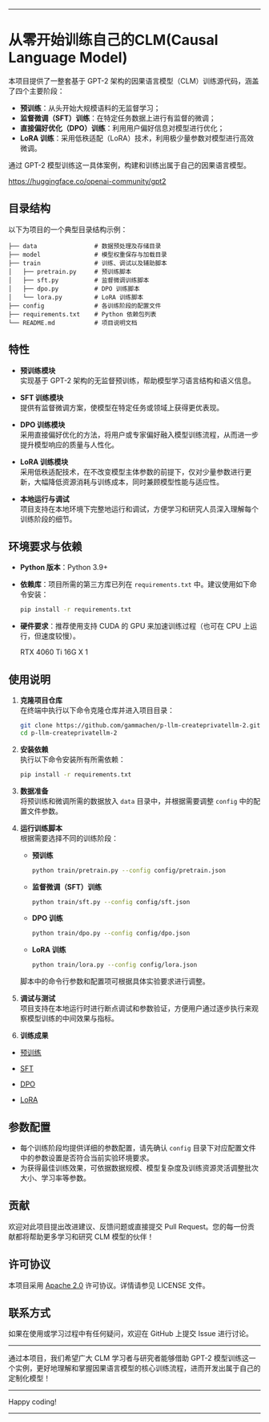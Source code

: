 
---

# 从零开始训练自己的CLM(Causal Language Model)

本项目提供了一整套基于 GPT-2 架构的因果语言模型（CLM）训练源代码，涵盖了四个主要阶段：
- **预训练**：从头开始大规模语料的无监督学习；
- **监督微调（SFT）训练**：在特定任务数据上进行有监督的微调；
- **直接偏好优化（DPO）训练**：利用用户偏好信息对模型进行优化；
- **LoRA 训练**：采用低秩适配（LoRA）技术，利用极少量参数对模型进行高效微调。

通过 GPT-2 模型训练这一具体案例，构建和训练出属于自己的因果语言模型。

https://huggingface.co/openai-community/gpt2

## 目录结构

以下为项目的一个典型目录结构示例：

```
├── data                # 数据预处理及存储目录
├── model               # 模型权重保存与加载目录
├── train               # 训练、调试以及辅助脚本
│   ├── pretrain.py     # 预训练脚本
│   ├── sft.py          # 监督微调训练脚本
│   ├── dpo.py          # DPO 训练脚本
│   └── lora.py         # LoRA 训练脚本
├── config              # 各训练阶段的配置文件
├── requirements.txt    # Python 依赖包列表
└── README.md           # 项目说明文档
```

## 特性

- **预训练模块**  
  实现基于 GPT-2 架构的无监督预训练，帮助模型学习语言结构和语义信息。

- **SFT 训练模块**  
  提供有监督微调方案，使模型在特定任务或领域上获得更优表现。

- **DPO 训练模块**  
  采用直接偏好优化的方法，将用户或专家偏好融入模型训练流程，从而进一步提升模型响应的质量与人性化。

- **LoRA 训练模块**  
  采用低秩适配技术，在不改变模型主体参数的前提下，仅对少量参数进行更新，大幅降低资源消耗与训练成本，同时兼顾模型性能与适应性。

- **本地运行与调试**  
  项目支持在本地环境下完整地运行和调试，方便学习和研究人员深入理解每个训练阶段的细节。

## 环境要求与依赖

- **Python 版本**：Python 3.9+
- **依赖库**：项目所需的第三方库已列在 `requirements.txt` 中。建议使用如下命令安装：
  ```bash
  pip install -r requirements.txt
  ```
- **硬件要求**：推荐使用支持 CUDA 的 GPU 来加速训练过程（也可在 CPU 上运行，但速度较慢）。

    RTX 4060 Ti 16G X 1

## 使用说明

1. **克隆项目仓库**  
   在终端中执行以下命令克隆仓库并进入项目目录：
   ```bash
   git clone https://github.com/gammachen/p-llm-createprivatellm-2.git
   cd p-llm-createprivatellm-2
   ```

2. **安装依赖**  
   执行以下命令安装所有所需依赖：
   ```bash
   pip install -r requirements.txt
   ```

3. **数据准备**  
   将预训练和微调所需的数据放入 `data` 目录中，并根据需要调整 `config` 中的配置文件参数。

4. **运行训练脚本**  
   根据需要选择不同的训练阶段：
   - **预训练**  
     ```bash
     python train/pretrain.py --config config/pretrain.json
     ```
   - **监督微调（SFT）训练**  
     ```bash
     python train/sft.py --config config/sft.json
     ```
   - **DPO 训练**  
     ```bash
     python train/dpo.py --config config/dpo.json
     ```
   - **LoRA 训练**  
     ```bash
     python train/lora.py --config config/lora.json
     ```
   脚本中的命令行参数和配置项可根据具体实验要求进行调整。

5. **调试与测试**  
   项目支持在本地运行时进行断点调试和参数验证，方便用户通过逐步执行来观察模型训练的中间效果与指标。

6. **训练成果**

- [预训练](https://huggingface.co/gammacheno/p-llm-createprivatellm-2)

- [SFT](https://huggingface.co/gammacheno/p-llm-createprivatellm-2-Instruct)

- [DPO](https://huggingface.co/gammacheno/p-llm-createprivatellm-2-Chat)
 
- [LoRA](https://huggingface.co/gammacheno/p-llm-createprivatellm-2-Chat-LoRA)

## 参数配置

- 每个训练阶段均提供详细的参数配置，请先确认 `config` 目录下对应配置文件中的参数设置是否符合当前实验环境要求。
- 为获得最佳训练效果，可依据数据规模、模型复杂度及训练资源灵活调整批次大小、学习率等参数。

## 贡献

欢迎对此项目提出改进建议、反馈问题或直接提交 Pull Request。您的每一份贡献都将帮助更多学习和研究 CLM 模型的伙伴！

## 许可协议

本项目采用 [Apache 2.0](LICENSE) 许可协议。详情请参见 LICENSE 文件。

## 联系方式

如果在使用或学习过程中有任何疑问，欢迎在 GitHub 上提交 Issue 进行讨论。

---

通过本项目，我们希望广大 CLM 学习者与研究者能够借助 GPT-2 模型训练这一个实例，更好地理解和掌握因果语言模型的核心训练流程，进而开发出属于自己的定制化模型！

---

Happy coding!

---